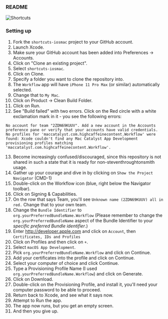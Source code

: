 ### README

![Shortcuts](https://hccdata.s3.amazonaws.com/gh_shortcuts.jpg "Shortcuts")

### Setting up

1. Fork the `shortcuts-iosmac` project to your GitHub account.
2. Launch Xcode.
3. Make sure your GitHub account has been added into Preferences -> Accounts.
4. Click on "Clone an existing project".
5. Select `shortcuts-iosmac`.
6. Click on Clone.
7. Specify a folder you want to clone the repository into.
8. The `Workflow` app will have `iPhone 11 Pro Max` (or similar) automatically selected.
9. Change that to `My Mac`.
10. Click on Product -> Clean Build Folder.
11. Click on Run.
12. See "Build failed" with two errors. Click on the Red circle with a white exclamation mark in it - you see the following errors:
```
No account for team "2ZDN69KUUV". Add a new account in the Accounts preference pane or verify that your accounts have valid credentials.
No profiles for 'maccatalyst.com.highcaffeinecontent.Workflow' were found: Xcode couldn't find any Mac Catalyst App Development provisioning profiles matching 'maccatalyst.com.highcaffeinecontent.Workflow'.
```
13. Become increasingly confused/discouraged, since this repository is not shared in such a state that it is ready for non-steventhroughtonsmith usage.
14. Gather up your courage and dive in by clicking on `Show the Project Navigator` (CMD-1)
15. Double-click on the Workflow icon (blue, right below the Navigator toolbar).
16. Click on Signing & Capabilities.
17. On the row that says Team, you'll see `Unknown name (2ZDN69KUUV) all in red.` Change that to your own team.
18. Change the `Bundle Identifier` to `org.yourPreferredBundleName.Workflow` (Please remember to change the `org.yourPreferredBundleName` aspect of the Bundle Identifier to your _specific preferred Bundle identifier_.)
19. Enter http://developer.apple.com and click on `Account`, then `Certificates, IDs and Profiles`
20. Click on Profiles and then click on `+`.
21. Select `macOS App Development`. 
22. Pick `org.yourPreferredBundleName.Workflow` and click on Continue.
23. Add your certificates into the profile and click on Continue.
24. Select your computer of choice and click Continue.
25. Type a Provisioning Profile Name (I used `org.yourPreferredBundleName.Workflow`) and click on Generate.
26. Click on Download.
27. Double-click on the Provisioning Profile, and install it, you'll need your computer password to be able to proceed.
28. Return back to Xcode, and see what it says now.
29. Attempt to Run the app.
30. The app now runs, but you get an empty screen.
31. And then you give up.
